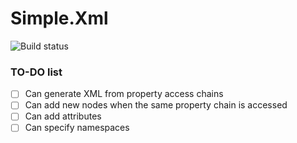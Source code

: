 # Simple.Xml

![Build status](https://ci.appveyor.com/api/projects/status/v13ag0vi4gvijfeb?svg=true)

### TO-DO list

- [ ] Can generate XML from property access chains
- [ ] Can add new nodes when the same property chain is accessed
- [ ] Can add attributes 
- [ ] Can specify namespaces
